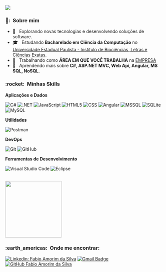 ![](https://komarev.com/ghpvc/?username=Fabio-AmorimSilva&color=006bed)

<h3> 👨: &nbsp;Sobre mim </h3>

- 🤔 &nbsp; Explorando novas tecnologias e desenvolvendo soluções de software.
- 🎓 &nbsp; Estudando **Bacharelado em Ciência da Computação** no <a href="https://www.ibilce.unesp.br/">Universidade Estadual Paulista - Institulo de Biociências, Letras e Ciências Exatas</a>.
- 💼 &nbsp; Trabalhando como **ÁREA EM QUE VOCÊ TRABALHA** na <a href="LINK DA EMPRESA">EMPRESA</a>
- 🌱 &nbsp; Aprendendo mais sobre **C#, ASP.NET MVC, Web Api, Angular, MS SQL, NoSQL**.

<h3> :rocket: &nbsp;Minhas Skills </h3>

**Aplicações e Dados**

  ![C#](https://img.shields.io/badge/C%23-333333?style=flat&logo=c-sharp&logoColor=white)
  ![.NET](https://img.shields.io/badge/.NET-333333?style=flat&logo=.net&logoColor=white)
  ![JavaScript](https://img.shields.io/badge/-JavaScript-333333?style=flat&logo=javascript)
  ![HTML5](https://img.shields.io/badge/-HTML5-333333?style=flat&logo=HTML5)
  ![CSS](https://img.shields.io/badge/-CSS-333333?style=flat&logo=CSS3&logoColor=1572B6)
  ![Angular](https://img.shields.io/badge/Angular-333333?style=flat&logo=angular&logoColor=white)
  ![MSSQL](https://img.shields.io/badge/Microsoft_SQL_Server-333333?style=flat&logo=microsoft-sql-server&logoColor=white)
  ![SQLite](https://img.shields.io/badge/SQLite-333333?style=flat&logo=sqlite&logoColor=white)
  ![MySQL](https://img.shields.io/badge/-MySQL-333333?style=flat&logo=mysql)

**Utilidades**

  ![Postman](https://img.shields.io/badge/-Postman-333333?style=flat&logo=postman)

**DevOps**

  ![Git](https://img.shields.io/badge/-Git-333333?style=flat&logo=git)
  ![GitHub](https://img.shields.io/badge/-GitHub-333333?style=flat&logo=github)

**Ferramentas de Desenvolvimento**

  ![Visual Studio Code](https://img.shields.io/badge/-Visual%20Studio%20Code-333333?style=flat&logo=visual-studio-code&logoColor=007ACC)
  ![Eclipse](https://img.shields.io/badge/-Eclipse-333333?style=flat&logo=eclipse-ide&logoColor=2C2255)

<br/>

<a href="https://github.com/Fabio-AmorimSilva">
  <img height="180em" src="https://github-readme-stats.vercel.app/api?username=Fabio-AmorimSilva&theme=tokyonight&show_icons=true" />
</a>

<br/>

<h3> :earth_americas: &nbsp;Onde me encontrar: </h3> 

[![Linkedin: Fabio Amorim da Silva](https://img.shields.io/badge/-fabio-amorim-da-silva-185082205-blue?style=flat-square&logo=Linkedin&logoColor=white&link=https://www.linkedin.com/in/fabio-amorim-da-silva-185082205/)](https://www.linkedin.com/in/fabio-amorim-da-silva-185082205/)
[![Gmail Badge](https://img.shields.io/badge/-fabioamorin120@gmail.com-006bed?style=flat-square&logo=Gmail&logoColor=white&link=mailto:fabioamorin120@gmail.com)](mailto:fabioamorin120@gmail.com)
[![GitHub Fabio Amorim da Silva]( https://img.shields.io/github/followers/Fabio-AmorimSilva?label=follow&style=social)](https://github.com/Fabio-AmorimSilva/Fabio-AmorimSilva)



<!---
Fabio-AmorimSilva/Fabio-AmorimSilva is a ✨ special ✨ repository because its `README.md` (this file) appears on your GitHub profile.
You can click the Preview link to take a look at your changes.
--->
